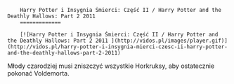
        Harry Potter i Insygnia Śmierci: Część II / Harry Potter and the Deathly Hallows: Part 2 2011 
        =============
        
        [![Harry Potter i Insygnia Śmierci: Część II / Harry Potter and the Deathly Hallows: Part 2 2011 ](http://vidos.pl/images/player.gif)](http://vidos.pl/harry-potter-i-insygnia-mierci-czesc-ii-harry-potter-and-the-deathly-hallows-part-2-2011)
        
        
 Młody czarodziej musi zniszczyć wszystkie Horkruksy, aby ostatecznie pokonać Voldemorta.
    